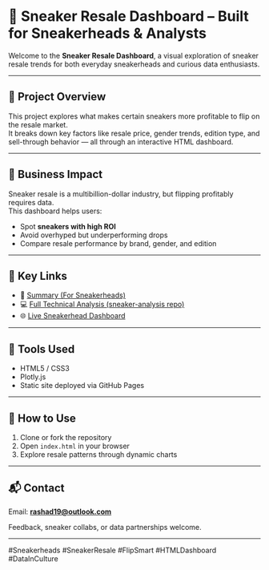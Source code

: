 # 👟 Sneaker Resale Dashboard – Built for Sneakerheads & Analysts

Welcome to the **Sneaker Resale Dashboard**, a visual exploration of sneaker resale trends for both everyday sneakerheads and curious data enthusiasts.

---

## 📌 Project Overview

This project explores what makes certain sneakers more profitable to flip on the resale market.  
It breaks down key factors like resale price, gender trends, edition type, and sell-through behavior — all through an interactive HTML dashboard.

---

## 💼 Business Impact

Sneaker resale is a multibillion-dollar industry, but flipping profitably requires data.  
This dashboard helps users:
- Spot **sneakers with high ROI**
- Avoid overhyped but underperforming drops
- Compare resale performance by brand, gender, and edition

---

## 📎 Key Links

- 🧠 [Summary (For Sneakerheads)](./summary_sneakerhead.md)  
- 💻 [Full Technical Analysis (sneaker-analysis repo)](https://rashad1019.github.io/sneaker-analysis/)  
- 🌐 [Live Sneakerhead Dashboard](https://rashad1019.github.io/sneaker-dashboard/)

---

## 🧰 Tools Used

- HTML5 / CSS3
- Plotly.js
- Static site deployed via GitHub Pages

---

## 🚀 How to Use

1. Clone or fork the repository  
2. Open `index.html` in your browser  
3. Explore resale patterns through dynamic charts

---

## 📬 Contact

Email: **rashad19@outlook.com**

Feedback, sneaker collabs, or data partnerships welcome.

---

#Sneakerheads #SneakerResale #FlipSmart #HTMLDashboard #DataInCulture
